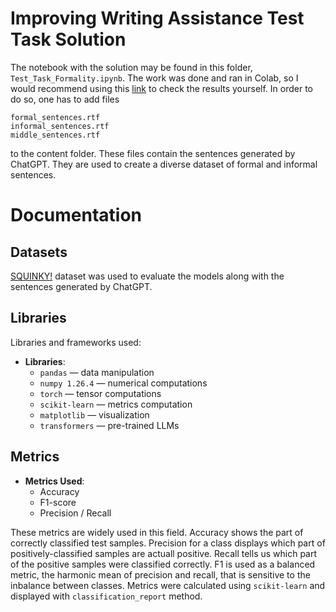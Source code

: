# Improving Writing Assistance Test Task Solution

The notebook with the solution may be found in this folder, `Test_Task_Formality.ipynb`. The work was done and ran in Colab, so I would recommend using this [link](https://colab.research.google.com/drive/1E6BI9-al-qR2__cuRsbXdzA8q0IeMZ7I#scrollTo=nhsJQiaolwCj) to check the results yourself. In order to do so, one has to add files

```
formal_sentences.rtf
informal_sentences.rtf
middle_sentences.rtf
```
to the content folder. These files contain the sentences generated by ChatGPT. They are used to create a diverse dataset of formal and informal sentences. 

# Documentation

## Datasets

[SQUINKY!](https://arxiv.org/abs/1506.02306) dataset was used to evaluate the models along with the sentences generated by ChatGPT. 

## Libraries

Libraries and frameworks used:

- **Libraries**:
  - `pandas` — data manipulation 
  - `numpy 1.26.4` — numerical computations
  - `torch` — tensor computations
  - `scikit-learn` — metrics computation
  - `matplotlib` — visualization
  - `transformers` — pre-trained LLMs

## Metrics

- **Metrics Used**:
  - Accuracy
  - F1-score
  - Precision / Recall

These metrics are widely used in this field. Accuracy shows the part of correctly classified test samples. Precision for a class displays which part of positively-classified samples are actuall positive. Recall tells us which part of the positive samples were classified correctly. F1 is used as a balanced metric, the harmonic mean of precision and recall, that is sensitive to the inbalance between classes. Metrics were calculated using `scikit-learn` and displayed with `classification_report` method.


